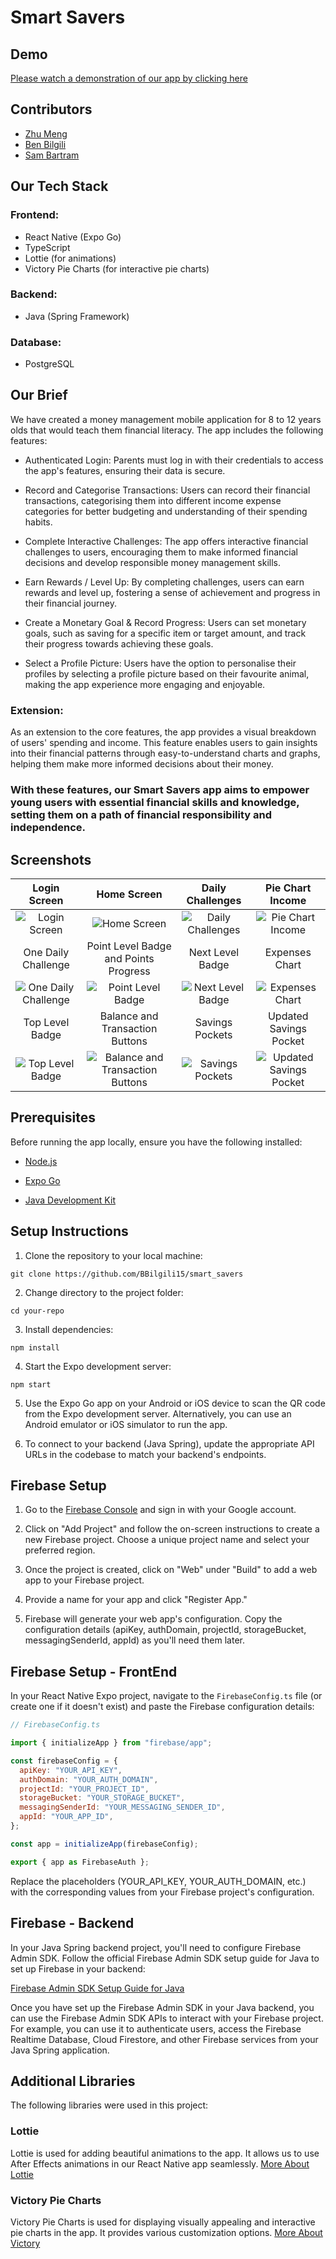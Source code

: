 # Smart Savers

## Demo

[Please watch a demonstration of our app by clicking here](https://www.youtube.com/watch?v=K_ngJpReB6Q)

## Contributors

- [Zhu Meng](https://www.linkedin.com/in/zhu-m-scott-0b939a245/)
- [Ben Bilgili](https://www.linkedin.com/in/benan-bilgili-a6a2b2196/)
- [Sam Bartram](https://www.linkedin.com/in/sambartram/)

## Our Tech Stack
### Frontend:
- React Native (Expo Go)
- TypeScript
- Lottie (for animations)
- Victory Pie Charts (for interactive pie charts)
### Backend:
- Java (Spring Framework)
### Database:
- PostgreSQL

## Our Brief

We have created a money management mobile application for 8 to 12 years olds that would teach them financial literacy. The app includes the following features:

- Authenticated Login: Parents must log in with their credentials to access the app's features, ensuring their data is secure.

- Record and Categorise Transactions: Users can record their financial transactions, categorising them into different income expense categories for better budgeting and understanding of their spending habits.

- Complete Interactive Challenges: The app offers interactive financial challenges to users, encouraging them to make informed financial decisions and develop responsible money management skills.

- Earn Rewards / Level Up: By completing challenges, users can earn rewards and level up, fostering a sense of achievement and progress in their financial journey.

- Create a Monetary Goal & Record Progress: Users can set monetary goals, such as saving for a specific item or target amount, and track their progress towards achieving these goals.

- Select a Profile Picture: Users have the option to personalise their profiles by selecting a profile picture based on their favourite animal, making the app experience more engaging and enjoyable.

### Extension:

As an extension to the core features, the app provides a visual breakdown of users' spending and income. This feature enables users to gain insights into their financial patterns through easy-to-understand charts and graphs, helping them make more informed decisions about their money.

### With these features, our Smart Savers app aims to empower young users with essential financial skills and knowledge, setting them on a path of financial responsibility and independence.


## Screenshots

|                        Login Screen                        |                         Home Screen                          |                       Daily Challenges                       |                         Pie Chart Income                         |
| :--------------------------------------------------------: | :----------------------------------------------------------: | :----------------------------------------------------------: | :--------------------------------------------------------------: |
|       ![Login Screen](./ReadMePics/LoginScreen.png)        |         ![Home Screen](./ReadMePics/HomeScreen.png)          |    ![Daily Challenges](./ReadMePics/DailyChallenges.png)     |       ![Pie Chart Income](./ReadMePics/PieChartIncome.png)       |
|                    One Daily Challenge                     |            Point Level Badge and Points Progress             |                       Next Level Badge                       |                          Expenses Chart                          |
| ![One Daily Challenge](./ReadMePics/OneDailyChallenge.png) |    ![Point Level Badge](./ReadMePics/PointLevelBadge.png)    | ![Next Level Badge](./ReadMePics/ChangePointLevelBadege.png) |       ![Expenses Chart](./ReadMePics/PieChartExpenses.png)       |
|                      Top Level Badge                       |               Balance and Transaction Buttons                |                       Savings Pockets                        |                      Updated Savings Pocket                      |
|  ![Top Level Badge](./ReadMePics/TopPointLevelBadge.png)   | ![Balance and Transaction Buttons](./ReadMePics/Balance.png) |      ![Savings Pockets](./ReadMePics/PocketsScreen.png)      | ![Updated Savings Pocket](./ReadMePics/UpdateSavingsPockets.png) |


## Prerequisites

Before running the app locally, ensure you have the following installed:

- [Node.js](https://nodejs.org/)
- [Expo Go](https://docs.expo.dev/)

- [Java Development Kit](https://www.oracle.com/uk/java/technologies/downloads/)

## Setup Instructions

1. Clone the repository to your local machine:

```
git clone https://github.com/BBilgili15/smart_savers
```

2. Change directory to the project folder:

```
cd your-repo
```

3. Install dependencies:

```
npm install
```

4. Start the Expo development server:

```
npm start
```

5. Use the Expo Go app on your Android or iOS device to scan the QR code from the Expo development server. Alternatively, you can use an Android emulator or iOS simulator to run the app.

6. To connect to your backend (Java Spring), update the appropriate API URLs in the codebase to match your backend's endpoints.

## Firebase Setup

1. Go to the [Firebase Console](https://console.firebase.google.com/) and sign in with your Google account.

2. Click on "Add Project" and follow the on-screen instructions to create a new Firebase project. Choose a unique project name and select your preferred region.

3. Once the project is created, click on "Web" under "Build" to add a web app to your Firebase project.

4. Provide a name for your app and click "Register App."

5. Firebase will generate your web app's configuration. Copy the configuration details (apiKey, authDomain, projectId, storageBucket, messagingSenderId, appId) as you'll need them later.

## Firebase Setup - FrontEnd

In your React Native Expo project, navigate to the `FirebaseConfig.ts` file (or create one if it doesn't exist) and paste the Firebase configuration details:

```javascript
// FirebaseConfig.ts

import { initializeApp } from "firebase/app";

const firebaseConfig = {
  apiKey: "YOUR_API_KEY",
  authDomain: "YOUR_AUTH_DOMAIN",
  projectId: "YOUR_PROJECT_ID",
  storageBucket: "YOUR_STORAGE_BUCKET",
  messagingSenderId: "YOUR_MESSAGING_SENDER_ID",
  appId: "YOUR_APP_ID",
};

const app = initializeApp(firebaseConfig);

export { app as FirebaseAuth };
```

Replace the placeholders (YOUR_API_KEY, YOUR_AUTH_DOMAIN, etc.) with the corresponding values from your Firebase project's configuration.

## Firebase - Backend

In your Java Spring backend project, you'll need to configure Firebase Admin SDK. Follow the official Firebase Admin SDK setup guide for Java to set up Firebase in your backend:

[Firebase Admin SDK Setup Guide for Java](https://firebase.google.com/docs/admin/setup#java)

Once you have set up the Firebase Admin SDK in your Java backend, you can use the Firebase Admin SDK APIs to interact with your Firebase project. For example, you can use it to authenticate users, access the Firebase Realtime Database, Cloud Firestore, and other Firebase services from your Java Spring application.

## Additional Libraries

The following libraries were used in this project:

### Lottie

Lottie is used for adding beautiful animations to the app. It allows us to use After Effects animations in our React Native app seamlessly.
[More About Lottie](https://github.com/lottie-react-native/lottie-react-native)

### Victory Pie Charts

Victory Pie Charts is used for displaying visually appealing and interactive pie charts in the app. It provides various customization options.
[More About Victory](https://github.com/FormidableLabs/victory)
